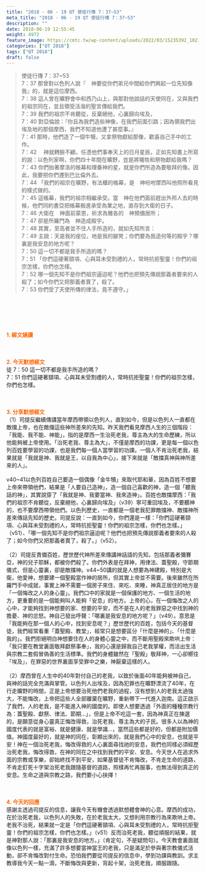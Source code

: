 ```yaml
---
title: "2018 - 06 - 19 QT 使徒行傳 7：37~53"
meta_title: "2018 - 06 - 19 QT 使徒行傳 7：37~53"
description: ""
date: 2018-06-19 12:55:45
weight: 4972
feature_image: https://cmtc.tw/wp-content/uploads/2022/03/15235392_10211799862337740_180693556567566654_o-1.webp
categories: ["QT 2018"]
tags: ["QT 2018"]
draft: false
---
```


<blockquote>使徒行傳 7：37~53<br />
7：37 那曾對以色列人說『　神要從你們弟兄中間給你們興起一位先知像我』的，就是這位摩西。<br />
7：38 這人曾在曠野會中和西乃山上，與那對他說話的天使同在，又與我們的祖宗同在，並且領受活潑的聖言傳給我們。<br />
7：39 我們的祖宗不肯聽從，反棄絕他，心裏歸向埃及，<br />
7：40 對亞倫說：『你且為我們造些神像，在我們前面引路；因為領我們出埃及地的那個摩西，我們不知道他遭了甚麼事。』<br />
7：41 那時，他們造了一個牛犢，又拿祭物獻給那像，歡喜自己手中的工作。<br />
7：42 　神就轉臉不顧，任憑他們事奉天上的日月星辰，正如先知書上所寫的說：以色列家啊，你們四十年間在曠野，豈是將犧牲和祭物獻給我嗎？<br />
7：43 你們抬著摩洛的帳幕和理番神的星，就是你們所造為要敬拜的像。因此，我要把你們遷到巴比倫外去。<br />
7：44 「我們的祖宗在曠野，有法櫃的帳幕，是　神吩咐摩西叫他照所看見的樣式做的。<br />
7：45 這帳幕，我們的祖宗相繼承受。當　神在他們面前趕出外邦人去的時候，他們同約書亞把帳幕搬進承受為業之地，直存到大衛的日子。<br />
7：46 大衛在　神面前蒙恩，祈求為雅各的　神預備居所；<br />
7：47 卻是所羅門為　神造成殿宇。<br />
7：48 其實，至高者並不住人手所造的，就如先知所言：<br />
7：49 主說：天是我的座位，地是我的腳凳；你們要為我造何等的殿宇？哪裏是我安息的地方呢？<br />
7：50 這一切不都是我手所造的嗎？<br />
7：51 「你們這硬著頸項、心與耳未受割禮的人，常時抗拒聖靈！你們的祖宗怎樣，你們也怎樣。<br />
7：52 哪一個先知不是你們祖宗逼迫呢？他們也把預先傳說那義者要來的人殺了；如今你們又把那義者賣了，殺了。<br />
7：53 你們受了天使所傳的律法，竟不遵守。」</blockquote><br />
&nbsp;<br />
<br />
&nbsp;<br />
<br />
<span style="color: #ff6600;"><strong>1. </strong><strong>經文誦讀</strong></span><br />
<br />
<span style="color: #ff6600;"><strong> </strong></span><br />
<br />
<span style="color: #ff6600;"><strong>2. 今天默想</strong><strong>經文<br />
</strong></span>徒 7：50 這一切不都是我手所造的嗎？<br />
7：51 你們這硬著頸項、心與耳未受割禮的人，常時抗拒聖靈！你們的祖宗怎樣，你們也怎樣。<br />
<br />
&nbsp;<br />
<br />
<span style="color: #ff6600;"><strong>3. 分享默想經文<br />
</strong></span>（1）司提反繼續傳講當年摩西帶領以色列人，直到如今，但是以色列人一直都在敵擋上帝，也在敵擋這些神所差來的先知。昨天我們看見摩西人生的三個階段：「我能、我不能、神能」，指的是摩西一生治死老我，尊主為大的生命歷練，所以他能夠被上帝使用。「治死老我、尊主為大」，不僅是摩西的功課，更是每一個以色列百姓要學習的功課，也是我們每一個人當學習的功課。一個人不肯治死老我，結果就是「我就是神、我就是王，以自我為中心」，接下來就是「敵擋真神與神所差來的人」。<br />
<br />
v40~41以色列百姓自己要造一個偶像「金牛犢」來取代耶和華，因為百姓不想要上帝來帶領他們，結果是「人要自己造神」，造一個自己喜歡的神，造一個「聽我話的神」，其實說穿了「我就是神、我要當神、我來造神」。百姓也敵擋摩西：「我們的祖宗不肯聽從，反棄絕他，心裏歸向埃及」（v39）寧可重回埃及，不要聽神的，也不要摩西帶領他們。以色列歷史，一直都是一個老我犯罪敵擋神、敵擋神所差來傳話先知的歷史。司提反說：一直到如今，你們還是一樣：「你們這硬著頸項、心與耳未受割禮的人，常時抗拒聖靈！你們的祖宗怎樣，你們也怎樣。」（v51）、「哪一個先知不是你們祖宗逼迫呢？他們也把預先傳說那義者要來的人殺了；如今你們又把那義者賣了，殺了。」（v52）。<br />
<br />
（2）司提反責備百姓，歷世歷代神所差來傳講神話語的先知，包括那義者彌賽亞，神的兒子耶穌，都被你們殺了。你們外表是在拜神，用律法、蓋聖殿，守節期儀式，但是心靈裏，卻是敵擋神。v44~50講的就是人想要為神建殿，特別是大衛，他愛神，想要建一個聖殿當作神的居所，但其實上帝並不需要。後來雖然在所羅門手中成就，事實上神不需要一個房子來住、來吃、來睡，神真正居住的地方是「一個悔改之人的身心靈」。我們口中的家就是一個保護的地方、一個生活的地方，更重要的是一個能夠叫人能夠「安息」的地方。上帝的心，在一個悔改之人的心中，才能夠找到神想要的家、想要的平安，而不是在人的老我罪惡之中找到神的擔憂、神的忿怒。神自己發出呼聲：「哪裏是我安息的地方呢？」（v49）。意思是「我能夠在那一個人的心中，找到安息呢？」歷世歷代的百姓，包括今天的基督徒，我們經常看重「蓋聖殿、教堂」，經常只是想要區分「什麼是神的」、「什麼是我的」。我們拒絕明白神想要住在人的身體心靈之中，而不斷用聖殿來欺哄上帝：「我只要在教堂裏面敬拜獻祭事奉」，我的心還是歸我自己老我掌權，而活出生活與宗教二套假冒偽善的生活標準。我們的身體雖然在「聖殿」敬拜神，一心卻嚮往「埃及」，在罪惡的世界裏面享受罪中之樂，神厭棄這樣的人。<br />
<br />
（2）摩西曾在人生中的40年對付自己的老我，以致於後面40年能夠被神自己，與神的話完全充滿與掌管。以色列人出埃及，因為犯罪也在曠野漂流了40年，在行走曠野的時間，正是上帝想要治死他們老我的過程，沒有想到人的老我太過強大，不能悔改，上帝把這些人全部離棄在曠野，重新帶下一代進入迦南。這正啟示了我們，人的老我，是不能進入神的國度的。即使人想要透過「外面的種種宗教行為：蓋聖殿、獻祭、律法、節期…」，但是上帝不吃這一套，因為神真正在揀選的，是願意從身心靈真正悔改得救，治死老我、尊主為大的子民。很多人以為神的國度代表的就是富裕、就是健康、就是學識…，當然這些都是好的，但都是附加價值。神國度最好的，就是神的同在，彰顯出來的，就是我們心中的安息，也就是平安！神在一個治死老我，悔改得救的人心裏面尋找祂的安息，我們也同樣必須經歷治死老我，悔改得救，在神的同在之中找到我們的平安、安息。今天世人在追求外面的宗教或享樂，卻始終找不到平安，如果基督徒不肯悔改，不肯走生命的道路，不肯走釘死十字架治死老我跟隨基督的道路，照樣再忙再服事，也無法得到真正的安息。生命之道與宗教之路，我們要小心抉擇！<br />
<br />
&nbsp;<br />
<br />
<span style="color: #ff6600;"><strong>4. 今天的回應<br />
</strong></span>感謝主透過司提反的信息，讓我今天有機會透過默想體會神的心意。摩西的成功，在於治死老我，以色列人的失敗，在於老我太大，又想利用宗教行為來欺哄上帝。老我不治死，結果就一定是「你們這硬著頸項、心與耳未受割禮的人，常時抗拒聖靈！你們的祖宗怎樣，你們也怎樣。」（v51）反而治死老我，聽從順服的結果，就是神對那人說：「那裏是我安息的地方。」（肯定句，不是疑問句）。今天教會裏面就像以色列一樣，充滿了許多想要當神當王的老我，只是滿足於參與著宗教儀式活動，卻不肯悔改對付生命。恐怕我們要從司提反的信息中，學到功課與教訓。求主教導我今天一點一滴，不斷悔改與更新，背起十架，治死老我，順服跟隨。<br />
<br />
&nbsp;
        